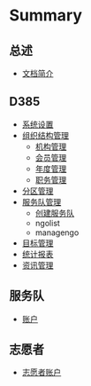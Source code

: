 # Summary

## 总述

* [文档简介](README.md)

## D385

* [系统设置](d385/system.md)
* [组织结构管理](d385/organization.md)
  * [机构管理](d385/organization/association.md)
  * [会员管理](d385/organization/member.md)
  * [年度管理](d385/organization/year.md)
  * [职务管理](d385/organization/position.md)
* [分区管理](d385/section.md)
* [服务队管理](d385/ngo.md)
  * [创建服务队](d385/ngo/createngo.md)
  * ngolist
  * managengo
* [目标管理](d385/target.md)
* [统计报表](d385/statics.md)
* [资讯管理](d385/article.md)

## 服务队

* [账户](account.md)

## 志愿者

* [志愿者账户](志愿者/志愿者账户注册.md)


